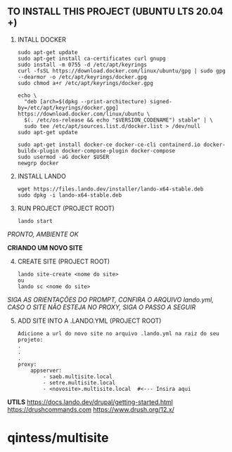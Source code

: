 ## TO INSTALL THIS PROJECT (UBUNTU LTS 20.04 +)

1. INTALL DOCKER
    ```
    sudo apt-get update
    sudo apt-get install ca-certificates curl gnupg
    sudo install -m 0755 -d /etc/apt/keyrings
    curl -fsSL https://download.docker.com/linux/ubuntu/gpg | sudo gpg --dearmor -o /etc/apt/keyrings/docker.gpg
    sudo chmod a+r /etc/apt/keyrings/docker.gpg
    
    echo \
      "deb [arch=$(dpkg --print-architecture) signed-by=/etc/apt/keyrings/docker.gpg] https://download.docker.com/linux/ubuntu \
      $(. /etc/os-release && echo "$VERSION_CODENAME") stable" | \
      sudo tee /etc/apt/sources.list.d/docker.list > /dev/null
    sudo apt-get update
    
    sudo apt-get install docker-ce docker-ce-cli containerd.io docker-buildx-plugin docker-compose-plugin docker-compose
    sudo usermod -aG docker $USER
    newgrp docker
    ```
2. INSTALL LANDO
    ```
    wget https://files.lando.dev/installer/lando-x64-stable.deb
    sudo dpkg -i lando-x64-stable.deb
    ```

3. RUN PROJECT (PROJECT ROOT)
    ```
    lando start
    ```

*PRONTO, AMBIENTE OK*

**CRIANDO UM NOVO SITE**

4. CREATE SITE (PROJECT ROOT)
    ```
    lando site-create <nome do site>
    ou
    lando sc <nome do site>
    ```
*SIGA AS ORIENTAÇÕES DO PROMPT, CONFIRA O ARQUIVO lando.yml, CASO O SITE NÃO ESTEJA NO PROXY, SIGA O PASSO A SEGUIR*

5. ADD SITE INTO A .LANDO.YML (PROJECT ROOT)
    ```
    Adicione a url do novo site no arquivo .lando.yml na raiz do seu projeto:
    .
    .
    .
    proxy:
        appserver:
            - saeb.multisite.local
            - setre.multisite.local
            - <novosite>.multisite.local  #<--- Insira aqui
    ```
    
**UTILS**
https://docs.lando.dev/drupal/getting-started.html
https://drushcommands.com
https://www.drush.org/12.x/

# qintess/multisite
